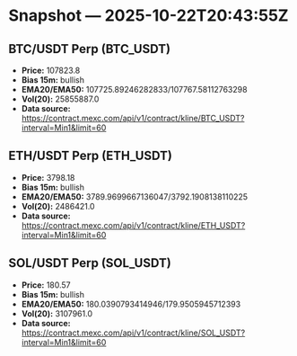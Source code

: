 # Snapshot — 2025-10-22T20:43:55Z

## BTC/USDT Perp (BTC_USDT)
- **Price:** 107823.8
- **Bias 15m:** bullish
- **EMA20/EMA50:** 107725.89246282833/107767.58112763298
- **Vol(20):** 25855887.0
- **Data source:** https://contract.mexc.com/api/v1/contract/kline/BTC_USDT?interval=Min1&limit=60

## ETH/USDT Perp (ETH_USDT)
- **Price:** 3798.18
- **Bias 15m:** bullish
- **EMA20/EMA50:** 3789.9699667136047/3792.1908138110225
- **Vol(20):** 2486421.0
- **Data source:** https://contract.mexc.com/api/v1/contract/kline/ETH_USDT?interval=Min1&limit=60

## SOL/USDT Perp (SOL_USDT)
- **Price:** 180.57
- **Bias 15m:** bullish
- **EMA20/EMA50:** 180.0390793414946/179.9505945712393
- **Vol(20):** 3107961.0
- **Data source:** https://contract.mexc.com/api/v1/contract/kline/SOL_USDT?interval=Min1&limit=60

